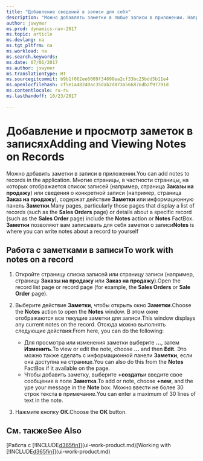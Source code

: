 ```yaml
---
title: "Добавление сведений в записи для себя"
description: "Можно добавлять заметки в любые записи в приложении. Например, при наличии дополнительных сведений о заказе на продажу, которые не соответствуют ни одному из полей в заказе на продажу, эти сведения можно изложить в заметке."
author: jswymer
ms.prod: dynamics-nav-2017
ms.topic: article
ms.devlang: na
ms.tgt_pltfrm: na
ms.workload: na
ms.search.keywords: 
ms.date: 07/01/2017
ms.author: jswymer
ms.translationtype: HT
ms.sourcegitcommit: b9b1f062ee6009f34698ea2cf33bc25bdd5b11e4
ms.openlocfilehash: cf5e1a48240ac35dab2d873a566876db2f97791d
ms.contentlocale: ru-ru
ms.lasthandoff: 10/23/2017

---
```

# <a name="adding-and-viewing-notes-on-records"></a><span data-ttu-id="618ea-104">Добавление и просмотр заметок в записях</span><span class="sxs-lookup"><span data-stu-id="618ea-104">Adding and Viewing Notes on Records</span></span>
 <span data-ttu-id="618ea-105">Можно <!--OnPrem and your colleagues -->добавить заметки в записи в приложении.</span><span class="sxs-lookup"><span data-stu-id="618ea-105">You <!--OnPrem and your colleagues -->can add notes to records in the application.</span></span> <span data-ttu-id="618ea-106">Многие страницы, в частности страницы, на которых отображается список записей (например, страница **Заказы на продажу**) или сведения о конкретной записи (например, страница **Заказ на продажу**), содержат действие **Заметки** или информационную панель **Заметки**.</span><span class="sxs-lookup"><span data-stu-id="618ea-106">Many pages, particularly those pages that display a list of records (such as the **Sales Orders** page) or details about a specific record (such as the **Sales Order** page) include the **Notes** action or **Notes** FactBox.</span></span> <span data-ttu-id="618ea-107">**Заметки** позволяют вам записывать для себя заметки о записи<!--OnPrem or others, and where you can view notes to you from others. For example, a note could be a general comment or processing instruction to your colleague, who can then respond to your note using their own **Notes**. Or, your colleague can add a note that gives you extra information about a sales order that is not covered by the information on the sales order. These notes and correspondences will follow the record as it is processed in the company.--></span><span class="sxs-lookup"><span data-stu-id="618ea-107">**Notes** is where you can write notes about a record to yourself<!--OnPrem or others, and where you can view notes to you from others. For example, a note could be a general comment or processing instruction to your colleague, who can then respond to your note using their own **Notes**. Or, your colleague can add a note that gives you extra information about a sales order that is not covered by the information on the sales order. These notes and correspondences will follow the record as it is processed in the company.--></span></span>

<!--OnPrem
> [!NOTE]  
>  You can only select one recipient of the note.-->  
  
## <a name="to-work-with-notes-on-a-record"></a><span data-ttu-id="618ea-108">Работа с заметками в записи</span><span class="sxs-lookup"><span data-stu-id="618ea-108">To work with notes on a record</span></span> 
  
1.  <span data-ttu-id="618ea-109">Откройте страницу списка записей или страницу записи (например, страницу **Заказы на продажу** или **Заказ на продажу**).</span><span class="sxs-lookup"><span data-stu-id="618ea-109">Open the record list page or record page (for example, the **Sales Orders** or **Sale Order** page).</span></span>  
  
    <!-- If **Notes** is not visible on the page, then you can customize the page to display the Notes FactBox. -->
  
2.  <span data-ttu-id="618ea-110">Выберите действие **Заметки**, чтобы открыть окно **Заметки**.</span><span class="sxs-lookup"><span data-stu-id="618ea-110">Choose the **Notes** action to open the **Notes** window.</span></span> <span data-ttu-id="618ea-111">В этом окне отображаются все текущие заметки для записи.</span><span class="sxs-lookup"><span data-stu-id="618ea-111">This window displays any current notes on the record.</span></span> <span data-ttu-id="618ea-112">Отсюда можно выполнять следующие действия:</span><span class="sxs-lookup"><span data-stu-id="618ea-112">From here, you can do the following:</span></span>

    -   <span data-ttu-id="618ea-113">Для просмотра или изменения заметки выберите **...**, затем **Изменить**.</span><span class="sxs-lookup"><span data-stu-id="618ea-113">To view or edit the note, choose **...** and then **Edit**.</span></span> <span data-ttu-id="618ea-114">Это можно также сделать с информационной панели **Заметки**, если она доступна на странице.</span><span class="sxs-lookup"><span data-stu-id="618ea-114">You can also do this from the **Notes** FactBox if it available on the page.</span></span>
    -   <span data-ttu-id="618ea-115">Чтобы добавить заметку, выберите **+создать**и введите свое сообщение в поле **Заметка**.</span><span class="sxs-lookup"><span data-stu-id="618ea-115">To add or note, choose **+new**, and the ype your message in the **Note** box.</span></span> <span data-ttu-id="618ea-116">Можно ввести не более 30 строк текста в примечание.</span><span class="sxs-lookup"><span data-stu-id="618ea-116">You can enter a maximum of 30 lines of text in the note.</span></span> 
  
<!-- 5.  In the **To** field, enter a user ID (your own or someone else’s) to indicate who the note is for.  
  
6.  Select the **Notify** field if you want to send a notification to the user in the **To** field. 
  
     If **Notify** is selected, the note will be sent as a notification to the user's **My Notifications** on the Role Center.  -->
  
3.  <span data-ttu-id="618ea-117">Нажмите кнопку **ОК**.</span><span class="sxs-lookup"><span data-stu-id="618ea-117">Choose the **OK** button.</span></span>  

## <a name="see-also"></a><span data-ttu-id="618ea-118">См. также</span><span class="sxs-lookup"><span data-stu-id="618ea-118">See Also</span></span>
<span data-ttu-id="618ea-119">[Работа с [!INCLUDE[d365fin](includes/d365fin_md.md)]](ui-work-product.md)</span><span class="sxs-lookup"><span data-stu-id="618ea-119">[Working with [!INCLUDE[d365fin](includes/d365fin_md.md)]](ui-work-product.md)</span></span>  
